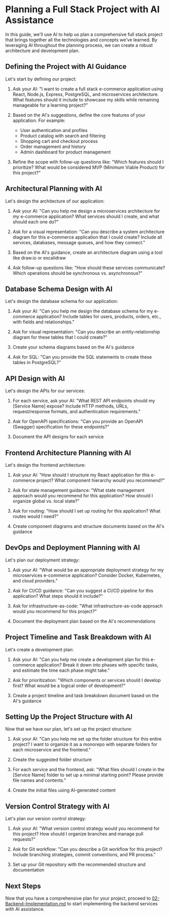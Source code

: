 # Planning a Full Stack Project with AI Assistance

In this guide, we'll use AI to help us plan a comprehensive full stack project that brings together all the technologies and concepts we've learned. By leveraging AI throughout the planning process, we can create a robust architecture and development plan.

## Defining the Project with AI Guidance

Let's start by defining our project:

1. Ask your AI: "I want to create a full stack e-commerce application using React, Node.js, Express, PostgreSQL, and microservices architecture. What features should it include to showcase my skills while remaining manageable for a learning project?"

2. Based on the AI's suggestions, define the core features of your application. For example:
   - User authentication and profiles
   - Product catalog with search and filtering
   - Shopping cart and checkout process
   - Order management and history
   - Admin dashboard for product management

3. Refine the scope with follow-up questions like: "Which features should I prioritize? What would be considered MVP (Minimum Viable Product) for this project?"

## Architectural Planning with AI

Let's design the architecture of our application:

1. Ask your AI: "Can you help me design a microservices architecture for my e-commerce application? What services should I create, and what should each one do?"

2. Ask for a visual representation: "Can you describe a system architecture diagram for this e-commerce application that I could create? Include all services, databases, message queues, and how they connect."

3. Based on the AI's guidance, create an architecture diagram using a tool like draw.io or excalidraw

4. Ask follow-up questions like: "How should these services communicate? Which operations should be synchronous vs. asynchronous?"

## Database Schema Design with AI

Let's design the database schema for our application:

1. Ask your AI: "Can you help me design the database schema for my e-commerce application? Include tables for users, products, orders, etc., with fields and relationships."

2. Ask for visual representation: "Can you describe an entity-relationship diagram for these tables that I could create?"

3. Create your schema diagrams based on the AI's guidance

4. Ask for SQL: "Can you provide the SQL statements to create these tables in PostgreSQL?"

## API Design with AI

Let's design the APIs for our services:

1. For each service, ask your AI: "What REST API endpoints should my [Service Name] expose? Include HTTP methods, URLs, request/response formats, and authentication requirements."

2. Ask for OpenAPI specifications: "Can you provide an OpenAPI (Swagger) specification for these endpoints?"

3. Document the API designs for each service

## Frontend Architecture Planning with AI

Let's design the frontend architecture:

1. Ask your AI: "How should I structure my React application for this e-commerce project? What component hierarchy would you recommend?"

2. Ask for state management guidance: "What state management approach would you recommend for this application? How should I organize global vs. local state?"

3. Ask for routing: "How should I set up routing for this application? What routes would I need?"

4. Create component diagrams and structure documents based on the AI's guidance

## DevOps and Deployment Planning with AI

Let's plan our deployment strategy:

1. Ask your AI: "What would be an appropriate deployment strategy for my microservices e-commerce application? Consider Docker, Kubernetes, and cloud providers."

2. Ask for CI/CD guidance: "Can you suggest a CI/CD pipeline for this application? What steps should it include?"

3. Ask for infrastructure-as-code: "What infrastructure-as-code approach would you recommend for this project?"

4. Document the deployment plan based on the AI's recommendations

## Project Timeline and Task Breakdown with AI

Let's create a development plan:

1. Ask your AI: "Can you help me create a development plan for this e-commerce application? Break it down into phases with specific tasks, and estimate the time each phase might take."

2. Ask for prioritization: "Which components or services should I develop first? What would be a logical order of development?"

3. Create a project timeline and task breakdown document based on the AI's guidance

## Setting Up the Project Structure with AI

Now that we have our plan, let's set up the project structure:

1. Ask your AI: "Can you help me set up the folder structure for this entire project? I want to organize it as a monorepo with separate folders for each microservice and the frontend."

2. Create the suggested folder structure

3. For each service and the frontend, ask: "What files should I create in the [Service Name] folder to set up a minimal starting point? Please provide file names and contents."

4. Create the initial files using AI-generated content

## Version Control Strategy with AI

Let's plan our version control strategy:

1. Ask your AI: "What version control strategy would you recommend for this project? How should I organize branches and manage pull requests?"

2. Ask for Git workflow: "Can you describe a Git workflow for this project? Include branching strategies, commit conventions, and PR process."

3. Set up your Git repository with the recommended structure and documentation

## Next Steps

Now that you have a comprehensive plan for your project, proceed to [02-Backend-Implementation.md](./02-Backend-Implementation.md) to start implementing the backend services with AI assistance. 